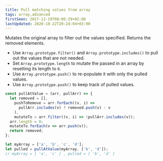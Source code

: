 ```yaml
---
title: Pull matching values from array
tags: array,advanced
firstSeen: 2017-12-19T08:06:29+02:00
lastUpdated: 2020-10-22T20:24:04+03:00
---
```


Mutates the original array to filter out the values specified.
Returns the removed elements.

- Use `Array.prototype.filter()` and `Array.prototype.includes()` to pull out the values that are not needed.
- Set `Array.prototype.length` to mutate the passed in an array by resetting its length to `0`.
- Use `Array.prototype.push()` to re-populate it with only the pulled values.
- Use `Array.prototype.push()` to keep track of pulled values.

```js
const pullAtValue = (arr, pullArr) => {
  let removed = [],
    pushToRemove = arr.forEach((v, i) =>
      pullArr.includes(v) ? removed.push(v) : v
    ),
    mutateTo = arr.filter((v, i) => !pullArr.includes(v));
  arr.length = 0;
  mutateTo.forEach(v => arr.push(v));
  return removed;
};
```

```js
let myArray = ['a', 'b', 'c', 'd'];
let pulled = pullAtValue(myArray, ['b', 'd']);
// myArray = [ 'a', 'c' ] , pulled = [ 'b', 'd' ]
```
